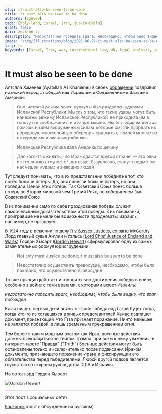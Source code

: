 ```yaml
---
slug: it-must-also-be-seen-to-be-done
title: It must also be seen to be done
authors: [ageyev]
tags: [holy-land, israel, iran, jus-in-bello]
draft: false
date: 2025-06-27
description: "Недостаточно победить врага, необходимо, чтобы было видно, что враг побежден"
image: "/img/Illustrations/blog/2025-06-27-it-must-also-be-seen-to-be-done/Gordon_Hewart.png" 
lang: ru
keywords: [Israel, Iran, war, international law, UN, legal analysis, jus in bello]
---
```


# It must also be seen to be done

Аятолла Хаменеи (Ayatollah Ali Khamenei) в своем [обращении](https://farsi.khamenei.ir/speech-content?id=60502) поздравил иранский народ с победой над Израилем и Соединенными Штатами Америки: 
<!-- truncate --> 

> Сионистский режим почти рухнул и был раздавлен ударами Исламской Республики. Мысль о том, что такие удары могут быть нанесены режиму Исламской Республикой, не приходила им в голову и в воображение, и это произошло. Мы благодарим Бога за помощь нашим вооруженным силам, которые смогли прорвать их передовую многослойную оборону и сравнять с землей многие из их городских и военных районов ... 

> Исламская Республика дала Америке пощечину

> Для кого-то ожидать, что Иран сдастся другой стране, — это одна из тех ложных глупостей, которые, безусловно, станут предметом насмешек мудрых и знающих людей 

Тут следует понимать, что в их представлении победил не тот, кто понес больше потерь. Да, они понесли больше потерь, но они победили. Ценой этих потерь. Так Советский Союз понес больше потерь во Второй мировой чем Третий Рейх, но победителем был Советский Союз. 

В их понимании само по себе празднование победы служит самоочевидным доказательством этой победы. В их понимании, проигравшие не имели бы возможности праздновать: Израиль, например, не празднует. 

В 1924 году в решении по делу [R v Sussex Justices, ex parte McCarthy](https://en.wikipedia.org/wiki/R_v_Sussex_Justices,_ex_parte_McCarthy) Лорд главный судья Англии и Уэльса ([Lord Chief Justice of England and Wales](https://en.wikipedia.org/wiki/Lord_Chief_Justice_of_England_and_Wales)) Гордон Хьюарт ([Gordon Hewart](https://en.wikipedia.org/wiki/Gordon_Hewart,_1st_Viscount_Hewart)) сформулировал одну из самых замечательных формул юриспруденции: 

> Not only must Justice be done; it must also be seen to be done 

> Недостаточно осуществить правосудие, необходимо, чтобы было показано, что осуществлено правосудие 

Тот же принцип работает и относительно достижения победы в войне, особенно в войне с теми врагами, с которыми воюет Израиль: 

*недостаточно победить врага, необходимо, чтобы было видно, что враг побежден*

Как я пишу с первых дней войны с Газой: победа над Газой будет тогда, когда кто-то из оставшихся в живых представителей Хамас подпишет документ, признающий, что Газа признает поражение. Ничто меньшее не является победой, а лишь временным прекращением огня. 

Тем более с таким мощным врагом как Иран, военные действия должны прекращаться не твитом Трампа, при всем к нему уважении, в интернет-газете "Правда" ("Truth") Военные действия могут быть остановлены только и исключительно после подписания Ираном документа, признающего поражение Ирана и фиксирующий его обязательства перед победителями. Любой другой подход является глупостью со стороны руководства США и Израиля. 

На фото: лорд Гордон Хьюарт

![Gordon Hewart](/img/Illustrations/blog/2025-06-27-it-must-also-be-seen-to-be-done/Gordon_Hewart.png)

--- 

Этот пост в социальных сетях: 

[Facebook](https://www.facebook.com/viktor.ageyev/posts/pfbid02Tg1eKNLxrKz6R6nwzWCUTgYSuxHssUS1m4FNZkQGHmLdtpT952VA4iNpkbsCMTNFl) (пост и обсуждение на русском)